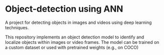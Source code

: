 # Object-detection using ANN<br>

A project for detecting objects in images and videos using deep learning techniques.<br>

This repository implements an object detection model to identify and localize objects within images or video frames. The model can be trained on a custom dataset or used with pretrained weights (e.g., on COCO)<br>
